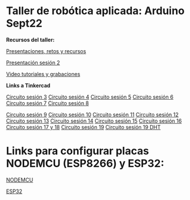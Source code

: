 # Taller de robótica aplicada: Arduino Sept22
 **Recursos del taller:**

 [Presentaciones, retos y recursos](https://drive.google.com/drive/folders/1IJ7ROyyjvaH7dIfpCJi50kQDuDLnOJmX?usp=sharing)
 
 [Presentación sesión 2](https://www.canva.com/design/DAD7pNUmb-g/gui4k_kAUmm3ORPKMxsVkA/view?utm_content=DAD7pNUmb-g&utm_campaign=designshare&utm_medium=link&utm_source=publishsharelink)
 
 [Video tutoriales y grabaciones](https://youtube.com/playlist?list=PLJdqQjsB2gwJfnsmABZ2FMFxm3r8WrSfQ)

**Links a Tinkercad**

[Circuito sesión 3](https://www.tinkercad.com/things/1kxHCxgxYGB)
[Circuito sesión 4](https://www.tinkercad.com/things/70G8QV3UyuJ)
[Circuito sesión 5](https://www.tinkercad.com/things/5jHwHLh841l)
[Circuito sesión 6](https://www.tinkercad.com/things/2hU8rRqEGGi)
[Circuito sesión 7](https://www.tinkercad.com/things/b15AgseUdta)
[Circuito sesión 8](https://www.tinkercad.com/things/dBJo06Oi4cH)

[Circuito sesión 9](https://www.tinkercad.com/things/cnkKKSX3cHk)
[Circuito sesión 10](https://www.tinkercad.com/things/d8VlKoGc8kq)
[Circuito sesión 11](https://www.tinkercad.com/things/cuVFpBJmq6c)
[Circuito sesión 12](https://www.tinkercad.com/things/eCmonwwXx7f)
[Circuito sesión 13](https://www.tinkercad.com/things/2oJAEvPLOuc?sharecode=PTRusmyi1ahPLD6cebZce9mPhNHgcBRlcUtDILAm61g)
[Circuito sesión 14](https://www.tinkercad.com/things/aTzaoT4bAFH)
[Circuito sesión 15](https://www.tinkercad.com/things/ixBRvdaCGrF)
[Circuito sesión 16](https://www.tinkercad.com/things/0Hsq4sRDSpa)
[Circuito sesión 17 y 18](https://www.tinkercad.com/things/lSvXlVe36rF)
[Circuito sesión 19]()
[Circuito sesión 19 DHT](https://wokwi.com/projects/340367759893332564)

# Links para configurar placas NODEMCU (ESP8266) y ESP32:
[NODEMCU](http://arduino.esp8266.com/stable/package_esp8266com_index.json)

[ESP32](https://dl.espressif.com/dl/package_esp32_index.json)


